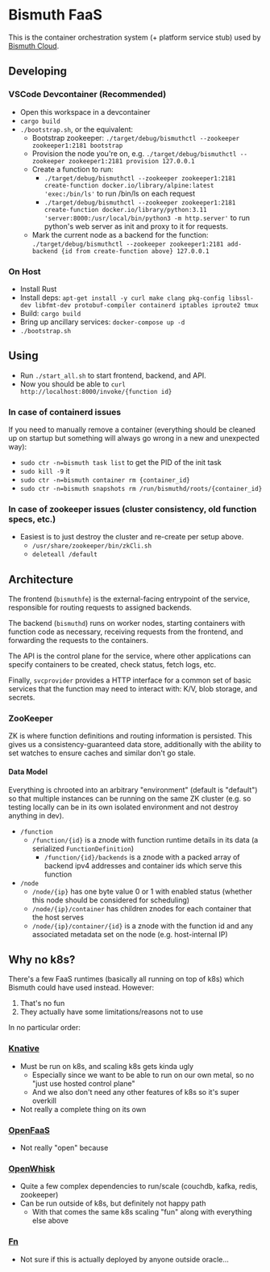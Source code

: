 # Bismuth FaaS

This is the container orchestration system (+ platform service stub) used by [Bismuth Cloud](https://www.bismuth.cloud).

## Developing
### VSCode Devcontainer (Recommended)
* Open this workspace in a devcontainer
* `cargo build`
* `./bootstrap.sh`, or the equivalent:
    * Bootstrap zookeeper: `./target/debug/bismuthctl --zookeeper zookeeper1:2181 bootstrap`
    * Provision the node you're on, e.g. `./target/debug/bismuthctl --zookeeper zookeeper1:2181 provision 127.0.0.1`
    * Create a function to run:
      * `./target/debug/bismuthctl --zookeeper zookeeper1:2181 create-function docker.io/library/alpine:latest 'exec:/bin/ls'` to run /bin/ls on each request
      * `./target/debug/bismuthctl --zookeeper zookeeper1:2181 create-function docker.io/library/python:3.11 'server:8000:/usr/local/bin/python3 -m http.server'` to run python's web server as init and proxy to it for requests.
    * Mark the current node as a backend for the function: `./target/debug/bismuthctl --zookeeper zookeeper1:2181 add-backend {id from create-function above} 127.0.0.1`

### On Host
* Install Rust
* Install deps: `apt-get install -y curl make clang pkg-config libssl-dev libfmt-dev protobuf-compiler containerd iptables iproute2 tmux`
* Build: `cargo build`
* Bring up ancillary services: `docker-compose up -d`
* `./bootstrap.sh`

## Using
* Run `./start_all.sh` to start frontend, backend, and API.
* Now you should be able to `curl http://localhost:8000/invoke/{function id}`

### In case of containerd issues

If you need to manually remove a container (everything should be cleaned up on startup but something will always go wrong in a new and unexpected way):
* `sudo ctr -n=bismuth task list` to get the PID of the init task
* `sudo kill -9` it
* `sudo ctr -n=bismuth container rm {container_id}`
* `sudo ctr -n=bismuth snapshots rm /run/bismuthd/roots/{container_id}`

### In case of zookeeper issues (cluster consistency, old function specs, etc.)

* Easiest is to just destroy the cluster and re-create per setup above.
  * `/usr/share/zookeeper/bin/zkCli.sh`
  * `deleteall /default`


## Architecture

The frontend (`bismuthfe`) is the external-facing entrypoint of the service, responsible for routing requests to assigned backends.

The backend (`bismuthd`) runs on worker nodes, starting containers with function code as necessary, receiving requests from the frontend, and forwarding the requests to the containers.

The API is the control plane for the service, where other applications can specify containers to be created, check status, fetch logs, etc.

Finally, `svcprovider` provides a HTTP interface for a common set of basic services that the function may need to interact with: K/V, blob storage, and secrets.

### ZooKeeper

ZK is where function definitions and routing information is persisted.
This gives us a consistency-guaranteed data store, additionally with the ability to set watches to ensure caches and similar don't go stale.

#### Data Model

Everything is chrooted into an arbitrary "environment" (default is "default") so that multiple instances can be running on the same ZK cluster (e.g. so testing locally can be in its own isolated environment and not destroy anything in dev).

* `/function`
  * `/function/{id}` is a znode with function runtime details in its data (a serialized `FunctionDefinition`)
    * `/function/{id}/backends` is a znode with a packed array of backend ipv4 addresses and container ids which serve this function
* `/node`
  * `/node/{ip}` has one byte value 0 or 1 with enabled status (whether this node should be considered for scheduling)
  * `/node/{ip}/container` has children znodes for each container that the host serves
  * `/node/{ip}/container/{id}` is a znode with the function id and any associated metadata set on the node (e.g. host-internal IP)


## Why no k8s?

There's a few FaaS runtimes (basically all running on top of k8s) which Bismuth could have used instead. However:

1) That's no fun
2) They actually have some limitations/reasons not to use

In no particular order:

### [Knative](https://knative.dev/)
* Must be run on k8s, and scaling k8s gets kinda ugly
  * Especially since we want to be able to run on our own metal, so no "just use hosted control plane"
  * And we also don't need any other features of k8s so it's super overkill
* Not really a complete thing on its own

### [OpenFaaS](https://www.openfaas.com/)
* Not really "open" because [$$$$](https://www.openfaas.com/pricing/)

### [OpenWhisk](https://openwhisk.apache.org/)
* Quite a few complex dependencies to run/scale (couchdb, kafka, redis, zookeeper)
* Can be run outside of k8s, but definitely not happy path
  * With that comes the same k8s scaling "fun" along with everything else above

### [Fn](https://fnproject.io/)
* Not sure if this is actually deployed by anyone outside oracle...
